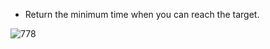 -   Return the minimum time when you can reach the target.

![778](https://assets.leetcode.com/uploads/2021/06/29/swim2-grid-1.jpg)
